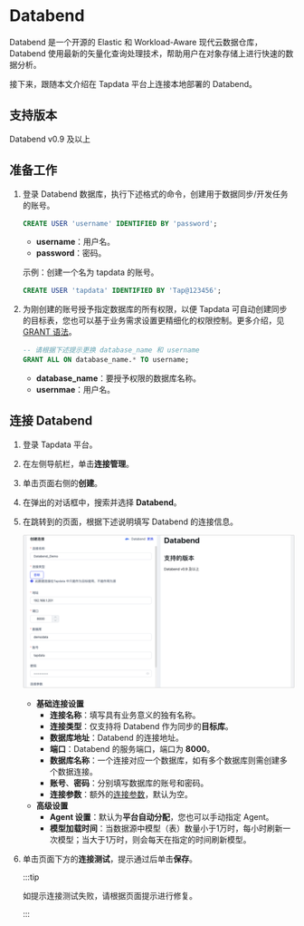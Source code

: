 # Databend

Databend 是一个开源的 Elastic 和 Workload-Aware 现代云数据仓库，Databend 使用最新的矢量化查询处理技术，帮助用户在对象存储上进行快速的数据分析。

接下来，跟随本文介绍在 Tapdata 平台上连接本地部署的 Databend。

## 支持版本

Databend v0.9 及以上

## 准备工作

1. 登录 Databend 数据库，执行下述格式的命令，创建用于数据同步/开发任务的账号。

   ```sql
   CREATE USER 'username' IDENTIFIED BY 'password';
   ```

   - **username**：用户名。
   - **password**：密码。

   示例：创建一个名为 tapdata 的账号。

   ```sql
   CREATE USER 'tapdata' IDENTIFIED BY 'Tap@123456';
   ```

2. 为刚创建的账号授予指定数据库的所有权限，以便 Tapdata 可自动创建同步的目标表，您也可以基于业务需求设置更精细化的权限控制。更多介绍，见 [GRANT 语法](https://databend.rs/doc/sql-commands/ddl/user/grant-privileges)。

   ```sql
   -- 请根据下述提示更换 database_name 和 username
   GRANT ALL ON database_name.* TO username;
   ```

   * **database_name**：要授予权限的数据库名称。
   * **usernmae**：用户名。



## 连接 Databend

1. 登录 Tapdata 平台。

2. 在左侧导航栏，单击**连接管理**。

3. 单击页面右侧的**创建**。

4. 在弹出的对话框中，搜索并选择 **Databend**。

5. 在跳转到的页面，根据下述说明填写 Databend 的连接信息。

   ![连接 Databend](../../images/connect_databend.png)

    - **基础连接设置**
      - **连接名称**：填写具有业务意义的独有名称。
      - **连接类型**：仅支持将 Databend 作为同步的**目标库**。
      - **数据库地址**：Databend 的连接地址。
      - **端口**：Databend 的服务端口，端口为 **8000**。
      - **数据库名称**：一个连接对应一个数据库，如有多个数据库则需创建多个数据连接。
      - **账号**、**密码**：分别填写数据库的账号和密码。
      - **连接参数**：额外的[连接参数](https://databend.rs/doc/develop/jdbc#configuring-connection-string)，默认为空。
    - **高级设置**
      - **Agent 设置**：默认为**平台自动分配**，您也可以手动指定 Agent。
      - **模型加载时间**：当数据源中模型（表）数量小于1万时，每小时刷新一次模型；当大于1万时，则会每天在指定的时间刷新模型。

6. 单击页面下方的**连接测试**，提示通过后单击**保存**。

   :::tip

   如提示连接测试失败，请根据页面提示进行修复。

   :::
